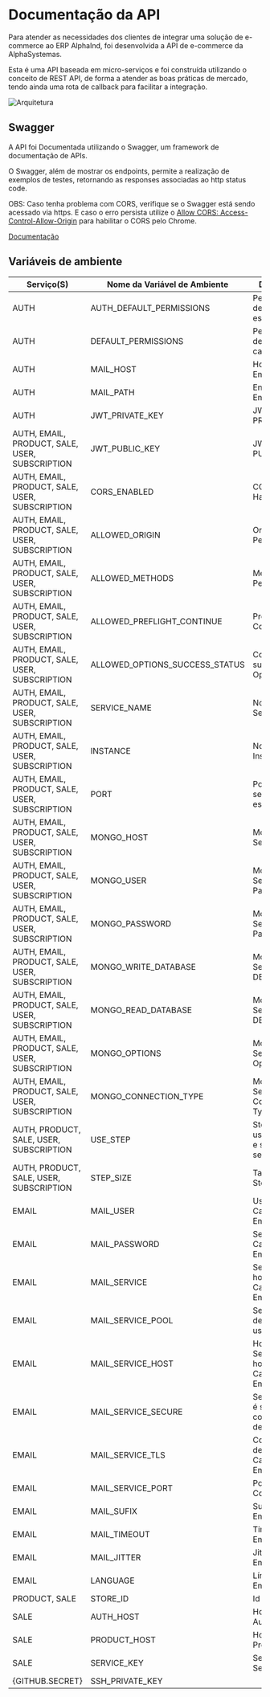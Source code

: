 # Documentação da API
Para atender as necessidades dos clientes de integrar uma solução de e-commerce ao ERP AlphaInd, foi desenvolvida a API de e-commerce da AlphaSystemas.

Esta é uma API baseada em micro-serviços e foi construída utilizando o conceito de REST API, de forma a atender as boas práticas de mercado, tendo ainda uma rota de callback para facilitar a integração.

![Arquitetura](https://s3.us-west-2.amazonaws.com/secure.notion-static.com/ad36cce9-ed53-4fca-9afa-06ea1701377c/Untitled.png?X-Amz-Algorithm=AWS4-HMAC-SHA256&X-Amz-Content-Sha256=UNSIGNED-PAYLOAD&X-Amz-Credential=AKIAT73L2G45EIPT3X45%2F20211201%2Fus-west-2%2Fs3%2Faws4_request&X-Amz-Date=20211201T121706Z&X-Amz-Expires=86400&X-Amz-Signature=462fec7d45209d34631d1ce37d091e3d22ac307c1f7725d9107178b9d86d5d3d&X-Amz-SignedHeaders=host&response-content-disposition=filename%20%3D%22Untitled.png%22&x-id=GetObject)

## Swagger
A API foi Documentada utilizando o Swagger, um framework de documentação de APIs.

O Swagger, além de mostrar os endpoints, permite a realização de exemplos de testes, retornando as responses associadas ao http status code.

OBS: Caso tenha problema com CORS, verifique se o Swagger está sendo acessado via https. E caso o erro persista utilize o [Allow CORS: Access-Control-Allow-Origin](https://chrome.google.com/webstore/detail/allow-cors-access-control/lhobafahddgcelffkeicbaginigeejlf/related?hl=en) para habilitar o CORS pelo Chrome.

[Documentação](https://petstore.swagger.io/?url=https://raw.githubusercontent.com/alphasistemas/aPIDoc/main/src/swagger.json)

## Variáveis de ambiente
| Serviço(S)                                     | Nome da Variável de Ambiente         | Descrição                                    | Valor de Exemplo                                     | Secret | Obrigatório |
| ---------------------------------------------- | ------------------------------------ | -------------------------------------------- | ---------------------------------------------------- | ------ | ----------- |
| AUTH                                           | AUTH_DEFAULT_PERMISSIONS             | Permissões default para esse serviço         | '{""all"": [""all""]}'                               |  ✖     |  ✖         |
| AUTH                                           | DEFAULT_PERMISSIONS                  | Permisões default para cada serviço          | '{""all"": {""all"": [""all""]}}'                    |  ✖     |  ✖         |
| AUTH                                           | MAIL_HOST                            | Host de Email                                | http://api-ecomm.alphasystemas.com.br/email          |  ✖     |  🗸         |
| AUTH                                           | MAIL_PATH                            | Endpoint do Email                            | /api/email                                           |  ✖     |  🗸         |
| AUTH                                           | JWT_PRIVATE_KEY                      | JWT RSA PRIVATE KEY                          | -                                                    |  🗸     |  🗸         |
| AUTH, EMAIL, PRODUCT, SALE, USER, SUBSCRIPTION | JWT_PUBLIC_KEY                       | JWT RSA PUBLIC KEY                           | -                                                    |  🗸     |  🗸         |
| AUTH, EMAIL, PRODUCT, SALE, USER, SUBSCRIPTION | CORS_ENABLED                         | CORS Habilitado                              | true                                                 |  ✖     |  ✖         |
| AUTH, EMAIL, PRODUCT, SALE, USER, SUBSCRIPTION | ALLOWED_ORIGIN                       | Origins Permitidas                           | *                                                    |  ✖     |  ✖         |
| AUTH, EMAIL, PRODUCT, SALE, USER, SUBSCRIPTION | ALLOWED_METHODS                      | Métodos Permitidos                           | *                                                    |  ✖     |  ✖         |
| AUTH, EMAIL, PRODUCT, SALE, USER, SUBSCRIPTION | ALLOWED_PREFLIGHT_CONTINUE           | Preflight Continue                           | true                                                 |  ✖     |  ✖         |
| AUTH, EMAIL, PRODUCT, SALE, USER, SUBSCRIPTION | ALLOWED_OPTIONS_SUCCESS_STATUS       | Codigo de sucesso de Options                 | 204                                                  |  ✖     |  ✖         |
| AUTH, EMAIL, PRODUCT, SALE, USER, SUBSCRIPTION | SERVICE_NAME                         | Nome do Serviço                              | AUTH                                                 |  ✖     |  🗸         |
| AUTH, EMAIL, PRODUCT, SALE, USER, SUBSCRIPTION | INSTANCE                             | Nome da Instancia                            | auth                                                 |  ✖     |  🗸         |
| AUTH, EMAIL, PRODUCT, SALE, USER, SUBSCRIPTION | PORT                                 | Porta onde o serviço vai escutar             | 3000                                                 |  ✖     |  ✖         |
| AUTH, EMAIL, PRODUCT, SALE, USER, SUBSCRIPTION | MONGO_HOST                           | Mongo Server URL                             | mongo.sadfasdf.mongodb.net                           |  ✖     |  🗸         |
| AUTH, EMAIL, PRODUCT, SALE, USER, SUBSCRIPTION | MONGO_USER                           | Mongo Server Password                        | password                                             |  🗸     |  🗸         |
| AUTH, EMAIL, PRODUCT, SALE, USER, SUBSCRIPTION | MONGO_PASSWORD                       | Mongo Server Password                        | password                                             |  🗸     |  🗸         |
| AUTH, EMAIL, PRODUCT, SALE, USER, SUBSCRIPTION | MONGO_WRITE_DATABASE                 | Mongo Server Write DB Name                   | write                                                |  🗸     |  🗸         |
| AUTH, EMAIL, PRODUCT, SALE, USER, SUBSCRIPTION | MONGO_READ_DATABASE                  | Mongo Server Read DB Name                    | read                                                 |  🗸     |  🗸         |
| AUTH, EMAIL, PRODUCT, SALE, USER, SUBSCRIPTION | MONGO_OPTIONS                        | Mongo Server Options                         | retryWrites=true&w=majority                          |  🗸     |  🗸         |
| AUTH, EMAIL, PRODUCT, SALE, USER, SUBSCRIPTION | MONGO_CONNECTION_TYPE                | Mongo Server Connection Type                 | mongodb+srv                                          |  ✖     |  🗸         |
| AUTH, PRODUCT, SALE, USER, SUBSCRIPTION        | USE_STEP                             | Step para uso na Vercel e sistemas serveless | true                                                 |  ✖     |  🗸         |
| AUTH, PRODUCT, SALE, USER, SUBSCRIPTION        | STEP_SIZE                            | Tamanho do Step em ms                        | 1000                                                 |  ✖     |  🗸         |
| EMAIL                                          | MAIL_USER                            | Usuário da Caixa de Email                    | user@alphasystemas.com.br                            |  ✖     |  🗸         |
| EMAIL                                          | MAIL_PASSWORD                        | Senha da Caixa de Email                      | user_password                                        |  ✖     |  🗸         |
| EMAIL                                          | MAIL_SERVICE                         | Serviço que hospeda a Caixa de Email         | KingHost                                             |  ✖     |  🗸         |
| EMAIL                                          | MAIL_SERVICE_POOL                    | Se o serviço de Email vai usar Pool          | true                                                 |  ✖     |  🗸         |
| EMAIL                                          | MAIL_SERVICE_HOST                    | Host do Serviço que hospeda a Caixa de Email | http://smtpi.kinghost.net/                           |  ✖     |  🗸         |
| EMAIL                                          | MAIL_SERVICE_SECURE                  | Se Aconexão é segura com a Caixa de Email    | true                                                 |  ✖     |  🗸         |
| EMAIL                                          | MAIL_SERVICE_TLS                     | Configuração de TLS da Caixa de Email        | '{ "ciphers":"SSLv3", "rejectUnauthorized": false }' |  ✖     |  🗸         |
| EMAIL                                          | MAIL_SERVICE_PORT                    | Porta da Conexão                             | 465                                                  |  ✖     |  🗸         |
| EMAIL                                          | MAIL_SUFIX                           | Sufixo do Email                              | @alphasystemas.com.br                                |  ✖     |  🗸         |
| EMAIL                                          | MAIL_TIMEOUT                         | Timeout do Email                             | 100000                                               |  ✖     |  🗸         |
| EMAIL                                          | MAIL_JITTER                          | Jitter do Email                              | 10000                                                |  ✖     |  🗸         |
| EMAIL                                          | LANGUAGE                             | Língua dos Emails                            | pt-br                                                |  ✖     |  ✖         |
| PRODUCT, SALE                                  | STORE_ID                             | Id da Loja                                   | 1                                                    |  ✖     |  🗸         |
| SALE                                           | AUTH_HOST                            | Host de Autenticação                         | http://api-ecomm.alphasystemas.com.br/auth           |  ✖     |  🗸         |
| SALE                                           | PRODUCT_HOST                         | Host de Produto                              | http://api-ecomm.alphasystemas.com.br/product        |  ✖     |  🗸         |
| SALE                                           | SERVICE_KEY                          | Senha do Serviço                             | password                                             |  ✖     |  🗸         |
| {GITHUB.SECRET}                                | SSH_PRIVATE_KEY                      |                                              | ssh_ed25519.key/ssh_ed25519.key.pub                  |  ✖     |  🗸         |
